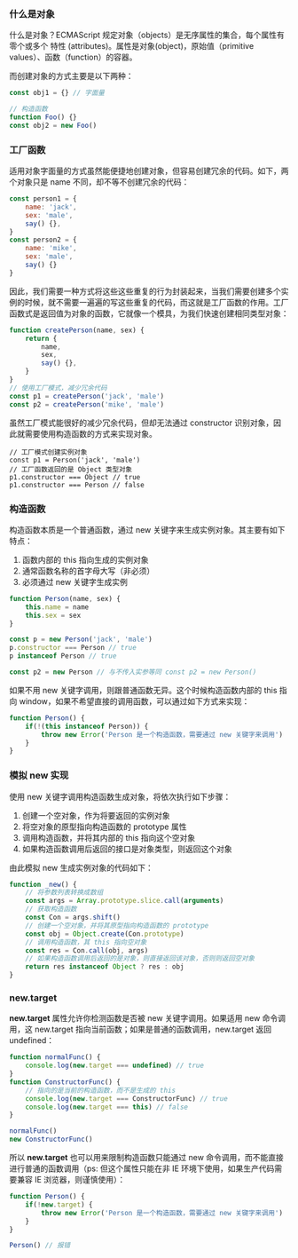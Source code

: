### 什么是对象
什么是对象？ECMAScript 规定对象（objects）是无序属性的集合，每个属性有零个或多个 特性 (attributes)。属性是对象(object)，原始值（primitive values）、函数（function）的容器。

而创建对象的方式主要是以下两种：
```javascript
const obj1 = {} // 字面量

// 构造函数
function Foo() {} 
const obj2 = new Foo()
```

### 工厂函数
适用对象字面量的方式虽然能便捷地创建对象，但容易创建冗余的代码。如下，两个对象只是 name 不同，却不等不创建冗余的代码：
```javascript
const person1 = {
    name: 'jack',
    sex: 'male',
    say() {},
}
const person2 = {
    name: 'mike',
    sex: 'male',
    say() {}
}
```

因此，我们需要一种方式将这些这些重复的行为封装起来，当我们需要创建多个实例的时候，就不需要一遍遍的写这些重复的代码，而这就是工厂函数的作用。工厂函数式是返回值为对象的函数，它就像一个模具，为我们快速创建相同类型对象：
```javascript
function createPerson(name, sex) {
    return {
        name,
        sex,
        say() {},
    }
}
// 使用工厂模式，减少冗余代码
const p1 = createPerson('jack', 'male')
const p2 = createPerson('mike', 'male')
```

虽然工厂模式能很好的减少冗余代码，但却无法通过 constructor 识别对象，因此就需要使用构造函数的方式来实现对象。
```
// 工厂模式创建实例对象
const p1 = Person('jack', 'male')
// 工厂函数返回的是 Object 类型对象
p1.constructor === Object // true
p1.constructor === Person // false
```

### 构造函数
构造函数本质是一个普通函数，通过 new 关键字来生成实例对象。其主要有如下特点：
1. 函数内部的 this 指向生成的实例对象
2. 通常函数名称的首字母大写（非必须）
3. 必须通过 new 关键字生成实例
```javascript
function Person(name, sex) {
    this.name = name
    this.sex = sex
}

const p = new Person('jack', 'male')
p.constructor === Person // true
p instanceof Person // true

const p2 = new Person // 与不传入实参等同 const p2 = new Person()
```

如果不用 new 关键字调用，则跟普通函数无异。这个时候构造函数内部的 this 指向 window，如果不希望直接的调用函数，可以通过如下方式来实现：
```javascript
function Person() {
    if(!(this instanceof Person)) {
        throw new Error('Person 是一个构造函数，需要通过 new 关键字来调用')
    }
}
```

### 模拟 new 实现
使用 new 关键字调用构造函数生成对象，将依次执行如下步骤：
1. 创建一个空对象，作为将要返回的实例对象
2. 将空对象的原型指向构造函数的 prototype 属性
3. 调用构造函数，并将其内部的 this 指向这个空对象
4. 如果构造函数调用后返回的接口是对象类型，则返回这个对象

由此模拟 new 生成实例对象的代码如下：
```javascript
function _new() {
    // 将参数列表转换成数组
    const args = Array.prototype.slice.call(arguments)
    // 获取构造函数
    const Con = args.shift()
    // 创建一个空对象，并将其原型指向构造函数的 prototype
    const obj = Object.create(Con.prototype)
    // 调用构造函数，其 this 指向空对象
    const res = Con.call(obj, args)
    // 如果构造函数调用后返回的是对象，则直接返回该对象，否则则返回空对象
    return res instanceof Object ? res : obj
}
```

### new.target
**new.target** 属性允许你检测函数是否被 new 关键字调用。如果适用 new 命令调用，这 new.target 指向当前函数；如果是普通的函数调用，new.target 返回 undefined：
```javascript
function normalFunc() {
    console.log(new.target === undefined) // true
}
function ConstructorFunc() {
    // 指向的是当前的构造函数，而不是生成的 this
    console.log(new.target === ConstructorFunc) // true
    console.log(new.target === this) // false
}

normalFunc()
new ConstructorFunc()
```

所以 **new.target** 也可以用来限制构造函数只能通过 new 命令调用，而不能直接进行普通的函数调用（ps: 但这个属性只能在非 IE 环境下使用，如果生产代码需要兼容 IE 浏览器，则谨慎使用）：
```javascript
function Person() {
    if(!new.target) {
        throw new Error('Person 是一个构造函数，需要通过 new 关键字来调用')
    }
}

Person() // 报错
```






